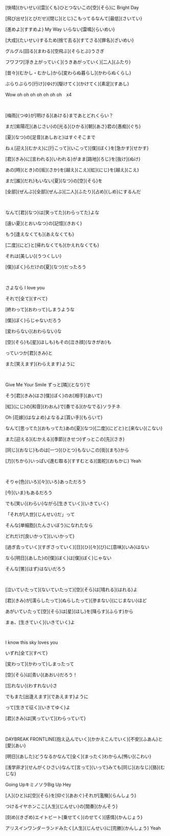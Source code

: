 [快晴]{かいせい}[雲]{くも}ひとつないこの[空]{そら}に Bright Day

[飛び出せ]{とびだせ}[閉じ]{とじ}こもってるなんて[最低]{さいてい}

[進めよ]{すすめよ} My Way いらない[雷鳴]{らいめい}

[大成]{たいせい}するため[捨て去る]{すてさる}[罪名]{ざいめい}

グルグル[回る]{まわる}[空飛ぶ]{そらとぶ}うさぎ

フワフワ[浮き上がっていく]{うきあがっていく}[二人]{ふたり}

[昔々]{むかし・むかし}から[変わらぬ暮らし]{かわらぬくらし}

ぶらりぶらり[行け]{ゆけ}[駆けてく]{かけてく}[素足]{すあし}

Wow oh oh oh oh oh oh oh　x4

<br/>

[梅雨]{つゆ}が[明ける]{あける}まであとどれくらい？

まだ[紫陽花]{あじさい}の[光る]{ひかる}[朝]{あさ}君の[愚痴]{ぐち}

[夏]{なつ}の[足音]{あしおと}はすぐそこまで　

ねぇ[迎え]{むかえ}に[行こって]{いこって}[僕]{ぼく}を[急かす]{せかす}

[君]{きみ}に[言われる]{いわれる}がまま[路地]{ろじ}を[抜け]{ぬけ}　

あの[時]{とき}の[坂]{さか}を[越え]{こえ}[虹]{にじ}を[越え]{こえ}

まだ[誰]{だれ}もいない[夏]{なつ}の[空]{そら}を　

[全部]{ぜんぶ}[全部]{ぜんぶ}[二人]{ふたり}[占め]{しめ}にするんだ

<br/>

なんて[君]{なつ}は[笑ってた]{わらってた}よな

[遠い夏]{とおいなつ}の[記憶]{きおく}

もう[逢えなくても]{あえなくても}

[二度]{にど}と[帰れなくても]{かえれなくても}

それは[美しい]{うつくしい}

[僕]{ぼく}らだけの[夏]{なつ}だったろう

<br/>

さよなら I love you

それで[全て]{すべて}

[終わって]{おわって}しまうような

[僕]{ぼく}らじゃないだろう

[変わらない]{おわらない}な

[空]{そら}も[星]{ほしも}もその[泣き顔]{なきがお}も

っていつか[君]{きみ}と

また[笑えます]{わらえます}ように

<br/>

Give Me Your Smile ずっと[隣]{となり}で　

そう[君]{きみ}はさ[僕]{ぼく}のお[相手]{あいて}

[虹]{にじ}の[和音]{わおん}で[奏でる]{かなでる}ソラチネ　

Oh [花嫁]{はなよめ}よなるよ[貰い手]{もらいて}

なんて[思ってた]{おもってた}あの[夏]{なつ}[二度]{にどと}と[来ない]{こない}

また[迎える]{むかえる}[季節]{きせつ}ずっとこの[先]{さき}

[同じ]{おなじ}ものは[一つ]{ひとつ}もないこの[街]{まち}から

[力]{ちから}いっぱい[進む取る]{すすむとる}[面舵]{おもかじ} Yeah

<br/>

そりゃ[色]{いろ}[々]{いろ}あっただろう

[今]{いま}もあるだろう

でも[笑い]{わらい}ながら[生きていく]{いきていく}

「それが[人世]{じんせい}だ」って

そんな[単細胞]{たんさいぼう}になれたなら

どれだけ[良いかって]{いいかって}

[過ぎ去っていく]{すぎさっていく}[日]{ひ}[々]{び}に[意味]{いみ}はない

なら[明日]{あした}の[僕]{ぼく}は[僕]{ぼく}じゃない

そんな[筈]{はず}はないだろう

<br/>

[泣いていたって]{ないていたって}[空]{そら}は[晴れる]{はれる}よ

[君]{きみ}が[濡らしたって]{ぬらしたって}[滲まない]{にじまない}ほど

あがいていたって[空]{そら}は[星]{ほし}を[降らす]{ふらす}から

まぁ、[生きていく]{いきていく}よ

<br/>

I know this sky loves you

いずれ[全て]{すべて}

[変わって]{かわって}しまったって

[空]{そら}は[青い]{あおい}だろう！

[忘れない]{わすれない}さ

でもまた[出逢えます]{であえます}ように

って[生きて征く]{いきてゆく}よ

[君]{きみ}は[笑っていて]{わらっていて}

<br/>

DAYBREAK FRONTLINE[抱え込んでいく]{かかえこんでいく}[不安]{ふあん}と[愛]{あい}

[明日]{あした}どうなるかなんて[全く]{まったく}わからん[怖い]{こわい}

[浅学非才]{せんがくひさい}なんて[言って]{いって}みても[同じ]{おなじ}[狢]{むじな}

Going UpキミノソラBig Up Hey

[人]{ひと}は[空]{そら}を[仰ぐ]{あおぐ}それが[濫觴]{らんしょう}　

つけるイヤホンここ[人生]{じんせい}の[間奏]{かんそう}

[刻め]{きざめ}エイトビート[乗せてく]{のせてく}[感情]{かんじょう}

アリスインワンダーランドみたく[人生]{じんせい}に[完勝]{かんしょう} Yeah